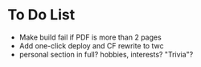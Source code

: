 # To Do List

 * Make build fail if PDF is more than 2 pages
 * Add one-click deploy and CF rewrite to twc
 * personal section in full? hobbies, interests? "Trivia"?
